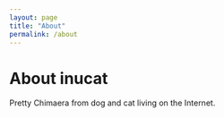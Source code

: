 ```yaml
---
layout: page
title: "About"
permalink: /about
---
```


# About inucat

Pretty Chimaera from dog and cat living on the Internet.
